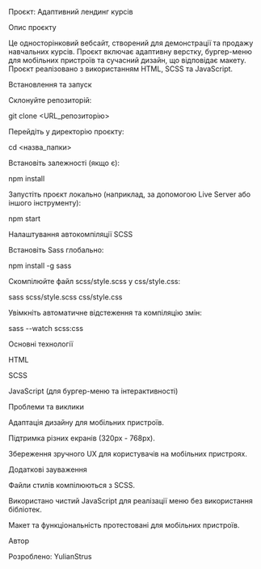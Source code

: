 Проєкт: Адаптивний лендинг курсів

Опис проєкту

Це односторінковий вебсайт, створений для демонстрації та продажу навчальних курсів. Проєкт включає адаптивну верстку, бургер-меню для мобільних пристроїв та сучасний дизайн, що відповідає макету. Проєкт реалізовано з використанням HTML, SCSS та JavaScript.

Встановлення та запуск

Склонуйте репозиторій:

git clone <URL_репозиторію>

Перейдіть у директорію проєкту:

cd <назва_папки>

Встановіть залежності (якщо є):

npm install

Запустіть проєкт локально (наприклад, за допомогою Live Server або іншого інструменту):

npm start

Налаштування автокомпіляції SCSS

Встановіть Sass глобально:

npm install -g sass

Скомпілюйте файл scss/style.scss у css/style.css:

sass scss/style.scss css/style.css

Увімкніть автоматичне відстеження та компіляцію змін:

sass --watch scss:css

Основні технології

HTML

SCSS

JavaScript (для бургер-меню та інтерактивності)

Проблеми та виклики

Адаптація дизайну для мобільних пристроїв.

Підтримка різних екранів (320px - 768px).

Збереження зручного UX для користувачів на мобільних пристроях.

Додаткові зауваження

Файли стилів компілюються з SCSS.

Використано чистий JavaScript для реалізації меню без використання бібліотек.

Макет та функціональність протестовані для мобільних пристроїв.

Автор

Розроблено: YulianStrus

